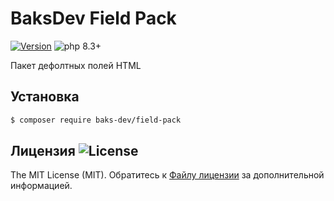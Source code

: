 # BaksDev Field Pack

[![Version](https://img.shields.io/badge/version-7.1.8-blue)](https://github.com/baks-dev/field-pack/releases)
![php 8.3+](https://img.shields.io/badge/php-min%208.3-red.svg)

Пакет дефолтных полей HTML

## Установка

``` bash
$ composer require baks-dev/field-pack
```

## Лицензия ![License](https://img.shields.io/badge/MIT-green)

The MIT License (MIT). Обратитесь к [Файлу лицензии](LICENSE.md) за дополнительной информацией.
